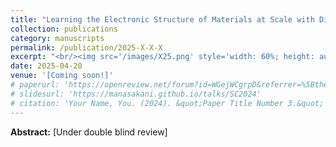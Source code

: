 ```yaml
---
title: "Learning the Electronic Structure of Materials at Scale with Distributed Graph Neural Networks"
collection: publications
category: manuscripts
permalink: /publication/2025-X-X-X
excerpt: "<br/><img src='/images/X25.png' style='width: 60%; height: auto;'>>"
date: 2025-04-20
venue: '[Coming soon!]'
# paperurl: 'https://openreview.net/forum?id=WGejWCgrpD&referrer=%5Bthe%20profile%20of%20Manasa%20Kaniselvan%5D(%2Fprofile%3Fid%3D~Manasa_Kaniselvan1)'
# slidesurl: 'https://manasakani.github.io/talks/SC2024'
# citation: 'Your Name, You. (2024). &quot;Paper Title Number 3.&quot; <i>GitHub Journal of Bugs</i>. 1(3).'
---
```


**Abstract:** [Under double blind review]


<!-- ![Coverage](https://manasakani.github.io/images/sccrossbar.png) -->
